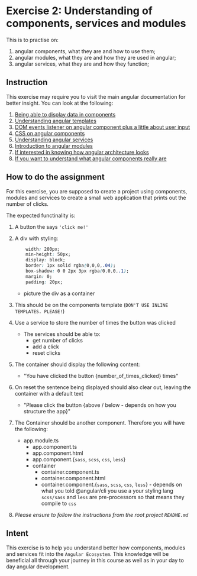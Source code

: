 # Exercise 2: Understanding of components, services and modules

This is to practise on:

1. angular components, what they are and how to use them;
2. angular modules, what they are and how they are used in angular;
3. angular services, what they are and how they function;

## Instruction ##

This exercise may require you to visit the main angular documentation for better insight. You can look at the following:

1. [Being able to display data in components](https://angular.io/guide/displaying-data)
2. [Understanding angular templates](https://angular.io/guide/template-syntax)
3. [DOM events listener on angular component plus a little about user input](https://angular.io/guide/user-input)
4. [CSS on angular components](https://angular.io/guide/component-styles)
5. [Understanding angular services](https://angular.io/guide/architecture-services)
6. [Introduction to angular modules](https://angular.io/guide/architecture-modules)
7. [If interested in knowing how angular architecture looks](https://angular.io/guide/architecture)
8. [If you want to understand what angular components really are](https://angular.io/guide/architecture-components)


## How to do the assignment ##

For this exercise, you are supposed to create a project using components, modules and services to create a small web application that prints out the number of clicks.

The expected functinality is:

1. A button the says `'click me!'`

2. A div with styling:

	```css
		width: 200px;
		min-height: 50px;
		display: block;
		border: 1px solid rgba(0,0,0,.04);
		box-shadow: 0 0 2px 3px rgba(0,0,0,.1);
		margin: 0;
		padding: 20px;
	```

	- picture the div as a container
3. This should be on the components template (`DON'T USE INLINE TEMPLATES. PLEASE!`)

4. Use a service to store the number of times the button was clicked
	- The services should be able to:
		- get number of clicks
		- add a click
		- reset clicks

5. The container should display the following content:
	- "You have clicked the button {number_of_times_clicked} times"

6. On reset the sentence being displayed should also clear out, leaving the container with a default text
	- "Please click the button {above /  below - depends on how you structure the app}"

7. The Container should be another component. Therefore you will have the following:
	- app.module.ts
		- app.component.ts
		- app.component.html
		- app.component.{`sass`, `scss`, `css`, `less`}
		- container
			- container.component.ts
			- container.component.html
			- container.component.{`sass`, `scss`, `css`, `less`} - depends on what you told @angular/cli you use a your styling lang `scss/sass` and `less` are pre-processors so that means they compile to `css`

8. *Please ensure to follow the instructions from the root project `README.md`*


## Intent ##

This exercise is to help you understand better how components, modules and services fit into the `Angular Ecosystem`. This knowledge will be beneficial all through your journey in this course as well as in your day to day angular development.